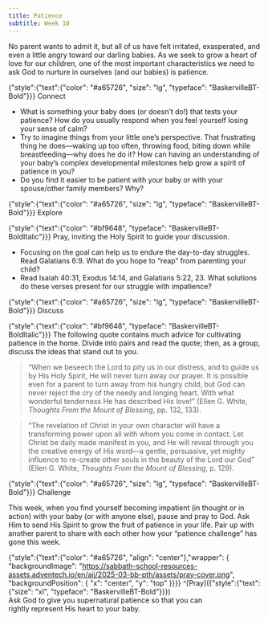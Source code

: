 ```yaml
---
title: Patience
subtitle: Week 10
---
```


No parent wants to admit it, but all of us have felt irritated, exasperated, and even a little angry toward our darling babies. As we seek to grow a heart of love for our children, one of the most important characteristics we need to ask God to nurture in ourselves (and our babies) is patience.

{"style":{"text":{"color": "#a65726", "size": "lg", "typeface": "BaskervilleBT-Bold"}}}
Connect

+ What is something your baby does (or doesn’t do!) that tests your patience? How do you usually respond when you feel yourself losing your sense of calm?
+ Try to imagine things from your little one’s perspective. That frustrating thing he does—waking up too often, throwing food, biting down while breastfeeding—why does he do it? How can having an understanding of your baby’s complex developmental milestones help grow a spirit of patience in you?
+ Do you find it easier to be patient with your baby or with your spouse/other family members? Why?

{"style":{"text":{"color": "#a65726", "size": "lg", "typeface": "BaskervilleBT-Bold"}}}
Explore

{"style":{"text":{"color": "#bf9648", "typeface": "BaskervilleBT-BoldItalic"}}}
Pray, inviting the Holy Spirit to guide your discussion.

+ Focusing on the goal can help us to endure the day-to-day struggles. Read Galatians 6:9. What do you hope to “reap” from parenting your child?
+ Read Isaiah 40:31, Exodus 14:14, and Galatians 5:22, 23. What solutions do these verses present for our struggle with impatience?

{"style":{"text":{"color": "#a65726", "size": "lg", "typeface": "BaskervilleBT-Bold"}}}
Discuss

{"style":{"text":{"color": "#bf9648", "typeface": "BaskervilleBT-BoldItalic"}}}
The following quote contains much advice for cultivating patience in the home. Divide into pairs and read the quote; then, as a group, discuss the ideas that stand out to you.

> “When we beseech the Lord to pity us in our distress, and to guide us by His Holy Spirit, He will never turn away our prayer. It is possible even for a parent to turn away from his hungry child, but God can never reject the cry of the needy and longing heart. With what wonderful tenderness He has described His love!” (Ellen G. White, _Thoughts From the Mount of Blessing_, pp. 132, 133).

> “The revelation of Christ in your own character will have a transforming power upon all with whom you come in contact. Let Christ be daily made manifest in you, and He will reveal through you the creative energy of His word—a gentle, persuasive, yet mighty influence to re-create other souls in the beauty of the Lord our God” (Ellen G. White, _Thoughts From the Mount of Blessing_, p. 129).

{"style":{"text":{"color": "#a65726", "size": "lg", "typeface": "BaskervilleBT-Bold"}}}
Challenge

This week, when you find yourself becoming impatient (in thought or in action) with your baby (or with anyone else), pause and pray to God. Ask Him to send His Spirit to grow the fruit of patience in your life. Pair up with another parent to share with each other how your “patience challenge” has gone this week.

{"style":{"text":{"color": "#a65726", "align": "center"},"wrapper": { "backgroundImage": "https://sabbath-school-resources-assets.adventech.io/en/aij/2025-03-bb-pth/assets/pray-cover.png", "backgroundPosition": { "x": "center", "y": "top" }}}}
^[Pray]({"style":{"text":{"size": "xl", "typeface": "BaskervilleBT-Bold"}}})\
Ask God to give you supernatural patience so that you can\
rightly represent His heart to your baby.